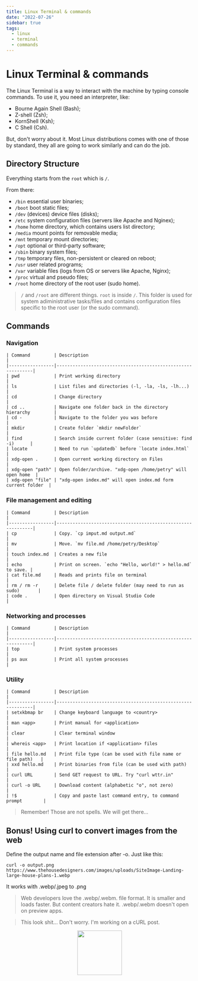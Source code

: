 ```yaml
---
title: Linux Terminal & commands
date: "2022-07-26"
sidebar: true
tags:
  - linux
  - terminal
  - commands
---
```


# Linux Terminal & commands

The Linux Terminal is a way to interact with the machine by typing console commands. To use it, you need an interpreter, like: 

* Bourne Again Shell (Bash);
* Z-shell (Zsh);
* KornShell (Ksh);
* C Shell (Csh).

But, don't worry about it. Most Linux distributions comes with one of those by standard, they all are going to work similarly and can do the job.

## Directory Structure

Everything starts from the `root` which is `/`.

From there:

* `/bin` essential user binaries;
* `/boot` boot static files;
* `/dev` (devices) device files (disks);
* `/etc` system configuration files (servers like Apache and Nginex);
* `/home` home directory, which contains users list directory;
* `/media` mount points for removable media;
* `/mnt` temporary mount directories;
* `/opt` optional or third-party software;
* `/sbin` binary system files;
* `/tmp` temporary files, non-persistent or cleared on reboot;
* `/usr` user related programs;
* `/var` variable files (logs from OS or servers like Apache, Nginx);
* `/proc` virtual and pseudo files;
* `/root` home directory of the root user (sudo home).

> `/` and `/root` are different things. `root` is inside `/`. This folder is used for system adiministrative tasks/files and contains configuration files specific to the root user (or the sudo command).

## Commands

### Navigation

```
| Command         | Description                                                 |
|-----------------|-------------------------------------------------------------|
| pwd             | Print working directory                                     |
| ls              | List files and directories (-l, -la, -ls, -lh...)           |
| cd              | Change directory                                            |
| cd ..           | Navigate one folder back in the directory hierarchy         |
| cd -            | Navigate to the folder you was before                       |
| mkdir           | Create folder `mkdir newFolder`                             |
| find            | Search inside current folder (case sensitive: find -i)      |
| locate          | Need to run `updatedb` before `locate index.html`           |
| xdg-open .      | Open current working directory on Files                     |
| xdg-open "path" | Open folder/archive. "xdg-open /home/petry" will open home  |
| xdg-open "file" | "xdg-open index.md" will open index.md form current folder  |
```

### File management and editing

```
| Command         | Description                                                 |
|-----------------|-------------------------------------------------------------|
| cp              | Copy. `cp imput.md output.md`                               |
| mv              | Move. `mv file.md /home/petry/Desktop`                      |
| touch index.md  | Creates a new file                                          |
| echo            | Print on screen. `echo "Hello, world!" > hello.md` to save. |
| cat file.md     | Reads and prints file on terminal                           |
| rm / rm -r      | Delete file / delete folder (may need to run as sudo)       |
| code .          | Open directory on Visual Studio Code                        |
```

### Networking and processes

```
| Command         | Description                                                 |
|-----------------|-------------------------------------------------------------|
| top             | Print system processes                                      |
| ps aux          | Print all system processes                                  |
```

### Utility

```
| Command         | Description                                                 |
|-----------------|-------------------------------------------------------------|
| setxkbmap br    | Change keyboard language to <country>                       |
| man <app>       | Print manual for <application>                              |
| clear           | Clear terminal window                                       |
| whereis <app>   | Print location if <application> files                       |
| file hello.md   | Print file type (can be used with file name or file path)   |
| xxd hello.md    | Print binaries from file (can be used with path)            |
| curl URL        | Send GET request to URL. Try "curl wttr.in"                 |
| curl -o URL     | Download content (alphabetic "o", not zero)                 |
| !$              | Copy and paste last command entry, to command prompt        |
```

> Remember! Those are not spells. We will get there...

## Bonus! Using curl to convert images from the web

Define the output name and file extension after -o. Just like this:

`curl -o output.png https://www.thehousedesigners.com/images/uploads/SiteImage-Landing-large-house-plans-1.webp`

It works with .webp/.jpeg to .png

> Web developers love the .webp/.webm. file format. It is smaller and loads faster. But content creators hate it. .webp/.webm doesn't open on preview apps.

> This look shit... Don't worry. I'm working on a cURL post.

<div class="wisdom">
<img class="wisdony" src="https://upload.wikimedia.org/wikipedia/commons/2/24/Cups09.jpg" alt="">
</div>

<style>
  .wisdom {
    display: flex;
    justify-content: center;
  }

  .wisdony {
  height: 120px;
  }
</style>
